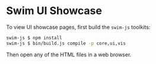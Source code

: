 # Swim UI Showcase

To view UI showcase pages, first build the `swim-js` toolkits:

```sh
swim-js $ npm install
swim-js $ bin/build.js compile -p core,ui,vis
```

Then open any of the HTML files in a web browser.
